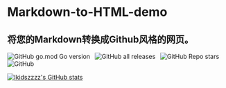 # Markdown-to-HTML-demo
## 将您的Markdown转换成Github风格的网页。

![GitHub go.mod Go version](https://img.shields.io/github/go-mod/go-version/lkidszzzz/Markdown-to-HTML-demo?style=flat)&ensp;
![GitHub all releases](https://img.shields.io/github/downloads/lkidszzzz/Markdown-to-HTML-demo/total?style=flat)&ensp;
![GitHub Repo stars](https://img.shields.io/github/stars/lkidszzzz/Markdown-to-HTML-demo?style=flat)&ensp;
![GitHub](https://img.shields.io/github/license/lkidszzzz/Markdown-to-HTML-demo?style=flat)

[![lkidszzzz's GitHub stats](https://github-readme-stats.vercel.app/api?username=lkidszzzz&show_icons=true&theme=dracula)](https://github.com/anuraghazra/github-readme-stats)
